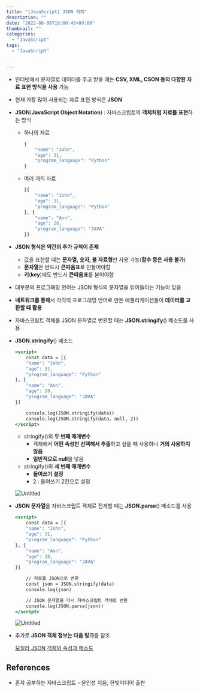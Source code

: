 ```yaml
---
title: "[JavaScript] JSON 객체"
description: ""
date: "2022-06-06T16:00:45+09:00"
thumbnail: ""
categories:
  - "JavaScript"
tags:
  - "JavaScript"


---
```

<!--more-->

- 인더넷에서 문자열로 데이터를 주고 받을 때는 **CSV, XML, CSON 등의 다향한 자료 표현 방식을 사용** 가능
- 현재 가장 많이 사용되는 자료 표현 방식은 **JSON**
- **JSON**(**JavaScript Object Notation**) : 자바스크립트의 **객체처럼 자료를 표현**하는 방식
    - 하나의 자료
        
        ```jsx
        {
        	"name": "John",
        	"age": 31,
        	"program_language": "Python"
        }
        ```
        
    - 여러 개의 자료
        
        ```jsx
        [{
        	"name": "John",
        	"age": 31,
        	"program_language": "Python"
        }, {
        	"name": "Ann",
        	"age": 28,
        	"program_language": "JAVA"
        }]
        ```
        
- **JSON 형식은 약간의 추가 규칙이 존재**
    - 값을 표현할 때는 **문자열, 숫자, 불 자료형**만 사용 가능(**함수 등은 사용 불가**)
    - **문자열**은 반드시 **큰따옴표**로 만들어야함
    - **키**(**key**)에도 반드시 **큰따옴표**를 붇어야함
- 대부분의 프로그래밍 언어는 JSON 형식의 문자열을 읽어들이는 기능이 있음
- **네트워크를 통해**서 각각의 프로그래밍 언어로 만든 애플리케이션들이 **데이터를 교환할 때 활용**

- 자바스크립트 객체를 JSON 문자열로 변환할 때는 **JSON.stringify**() 메소드를 사용
- **JSON.stringify**() 메소드
    
    ```jsx
    <script>
    	const data = [{
    	"name": "John",
    	"age": 31,
    	"program_language": "Python"
    }, {
    	"name": "Ann",
    	"age": 28,
    	"program_language": "JAVA"
    }]
    
    	console.log(JSON.stringify(data))
    	console.log(JSON.stringify(data, null, 2))
    </script>
    ```
    
    - stringify()의 **두 번째 매개변수**
        - 객체에서 **어떤 속성만 선택해서 추출**하고 싶을 때 사용하나 **거의 사용하지 않음**
        - **일반적으로 null**을 넣음
    - stringify()의 **세 번째 매개변수**
        - **들여쓰기 설정**
        - 2 : 들여쓰기 2칸으로 설정
    
    ![Untitled](/images/lang_javascript/study/JavaScript_JSON_객체/Untitled.png)
    

- **JSON 문자열**을 자바스크립트 객체로 전개할 때는 **JSON.parse**() 메소드를 사용
    
    ```jsx
    <script>
    	const data = [{
    	"name": "John",
    	"age": 31,
    	"program_language": "Python"
    }, {
    	"name": "Ann",
    	"age": 28,
    	"program_language": "JAVA"
    }]
    
    	// 자료를 JSON으로 변환
    	const json = JSON.stringify(data)
    	console.log(json)
    
    	// JSON 문자열을 다시 자바스크립트 객체로 변환
    	console.log(JSON.parse(json))
    </script>
    ```
    
    ![Untitled](/images/lang_javascript/study/JavaScript_JSON_객체/Untitled%201.png)
    

- 추가로 **JSON 객체 정보는 다음 링크**를 참조
    
    [모질라 JSON 객체의 속성과 메소드](https://developer.mozilla.org/ko/docs/Web/JavaScript/Reference/Global_Objects/JSON)
    

## References

- 혼자 공부하는 자바스크립트 - 윤인성 지음, 한빛미디어 출판